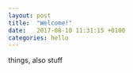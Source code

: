 ```yaml
---
layout: post
title:  "Welcome!"
date:   2017-08-10 11:31:15 +0100
categories: hello
---
```

things, also stuff
